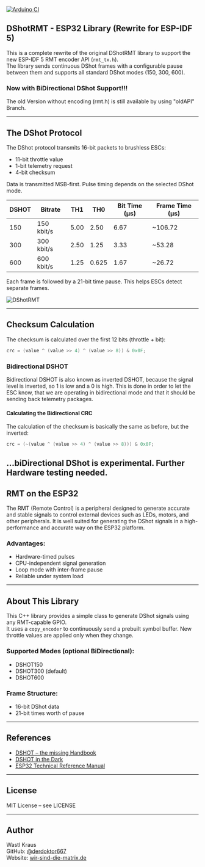 [![Arduino CI](https://github.com/derdoktor667/DShotRMT/actions/workflows/esp32.yml/badge.svg?event=push)](https://github.com/derdoktor667/DShotRMT/actions/workflows/esp32.yml)

## DShotRMT - ESP32 Library (Rewrite for ESP-IDF 5)

This is a complete rewrite of the original DShotRMT library to support the new ESP-IDF 5 RMT encoder API (`rmt_tx.h`).  
The library sends continuous DShot frames with a configurable pause between them and supports all standard DShot modes (150, 300, 600).

### Now with BiDirectional DShot Support!!!

The old Version without encoding (rmt.h) is still available by using "oldAPI" Branch.

---

## The DShot Protocol

The DShot protocol transmits 16-bit packets to brushless ESCs:

- 11-bit throttle value
- 1-bit telemetry request
- 4-bit checksum

Data is transmitted MSB-first. Pulse timing depends on the selected DShot mode.

| DSHOT | Bitrate     | TH1   | TH0    | Bit Time (µs) | Frame Time (µs) |
|-------|-------------|-------|--------|---------------|-----------------|
| 150   | 150 kbit/s  | 5.00  | 2.50   | 6.67          | ~106.72         |
| 300   | 300 kbit/s  | 2.50  | 1.25   | 3.33          | ~53.28          |
| 600   | 600 kbit/s  | 1.25  | 0.625  | 1.67          | ~26.72          |

Each frame is followed by a 21-bit time pause. This helps ESCs detect separate frames.

![DShotRMT](https://raw.githubusercontent.com/derdoktor667/refs/heads/main/img/dshot300.png)

---

## Checksum Calculation

The checksum is calculated over the first 12 bits (throttle + bit):

```c
crc = (value ^ (value >> 4) ^ (value >> 8)) & 0x0F;
```

### Bidirectional DSHOT
Bidirectional DSHOT is also known as inverted DSHOT, because the signal level is inverted, so 1 is low and a 0 is high. This is done in order to let the ESC know, that we are operating in bidirectional mode and that it should be sending back telemetry packages.

#### Calculating the Bidirectional CRC
The calculation of the checksum is basically the same as before, but the inverted:

```c
crc = (~(value ^ (value >> 4) ^ (value >> 8))) & 0x0F;
```

...biDirectional DShot is experimental. Further Hardware testing needed.
---

## RMT on the ESP32

The RMT (Remote Control) is a peripheral designed to generate accurate and stable signals to control external devices such as LEDs, motors, and other peripherals. It is well suited for generating the DShot signals in a high-performance and accurate way on the ESP32 platform.

### Advantages:

- Hardware-timed pulses  
- CPU-independent signal generation  
- Loop mode with inter-frame pause  
- Reliable under system load

---

## About This Library

This C++ library provides a simple class to generate DShot signals using any RMT-capable GPIO.  
It uses a `copy_encoder` to continuously send a prebuilt symbol buffer. New throttle values are applied only when they change.

### Supported Modes (optional BiDirectional):

- DSHOT150  
- DSHOT300 (default)  
- DSHOT600

### Frame Structure:

- 16-bit DShot data  
- 21-bit times worth of pause

---

## References

- [DSHOT – the missing Handbook](https://brushlesswhoop.com/dshot-and-bidirectional-dshot/)  
- [DSHOT in the Dark](https://dmrlawson.co.uk/index.php/2017/12/04/dshot-in-the-dark/)  
- [ESP32 Technical Reference Manual](https://www.espressif.com/sites/default/files/documentation/esp32_technical_reference_manual_en.pdf)

---

## License

MIT License – see LICENSE

---

## Author

Wastl Kraus  
GitHub: [@derdoktor667](https://github.com/derdoktor667)  
Website: [wir-sind-die-matrix.de](https://wir-sind-die-matrix.de)
